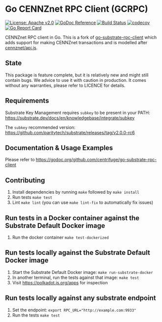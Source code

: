 # Go CENNZnet RPC Client (GCRPC)

[![License: Apache v2.0](https://img.shields.io/badge/License-Apache%202.0-blue.svg)](https://opensource.org/licenses/Apache-2.0)
[![GoDoc Reference](https://godoc.org/github.com/centrifuge/go-substrate-rpc-client?status.svg)](https://godoc.org/github.com/centrifuge/go-substrate-rpc-client)
[![Build Status](https://travis-ci.com/centrifuge/go-substrate-rpc-client.svg?branch=master)](https://travis-ci.com/centrifuge/go-substrate-rpc-client)
[![codecov](https://codecov.io/gh/centrifuge/go-substrate-rpc-client/branch/master/graph/badge.svg)](https://codecov.io/gh/centrifuge/go-substrate-rpc-client)
[![Go Report Card](https://goreportcard.com/badge/github.com/centrifuge/go-substrate-rpc-client)](https://goreportcard.com/report/github.com/centrifuge/go-substrate-rpc-client)

CENNZnet RPC client in Go.
This is a fork of [go-substrate-rpc-client](https://github.com/centrifuge/go-substrate-rpc-client) which adds support for making CENNZnet transactions
and is modelled after [cennznet/api.js](https://github.com/cennznet/api.js).

## State

This package is feature complete, but it is relatively new and might still contain bugs. We advice to use it with caution in production. It comes without any warranties, please refer to LICENCE for details.

## Requirements
Substrate Key Management requires `subkey` to be present in your PATH: https://substrate.dev/docs/en/knowledgebase/integrate/subkey

The `subkey` recommended version: https://github.com/paritytech/substrate/releases/tag/v2.0.0-rc6 

## Documentation & Usage Examples

Please refer to https://godoc.org/github.com/centrifuge/go-substrate-rpc-client

## Contributing

1. Install dependencies by running `make` followed by `make install`
1. Run tests `make test`
1. Lint `make lint` (you can use `make lint-fix` to automatically fix issues)

## Run tests in a Docker container against the Substrate Default Docker image

1. Run the docker container `make test-dockerized`

## Run tests locally against the Substrate Default Docker image

1. Start the Substrate Default Docker image: `make run-substrate-docker`
1. In another terminal, run the tests against that image: `make test`
1. Visit https://polkadot.js.org/apps for inspection

## Run tests locally against any substrate endpoint

1. Set the endpoint: `export RPC_URL="http://example.com:9933"`
1. Run the tests `make test`
